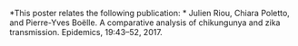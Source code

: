 *This poster relates the following publication: *
Julien Riou, Chiara Poletto, and Pierre-Yves Boëlle. A comparative analysis of
chikungunya and zika transmission. Epidemics, 19:43–52, 2017.
